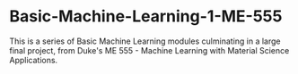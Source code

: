 # Basic-Machine-Learning-1-ME-555

This is a series of Basic Machine Learning modules culminating in a large final project, from Duke's ME 555 - Machine Learning with Material Science Applications. 
